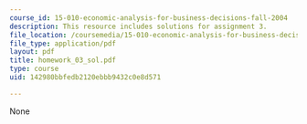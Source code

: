 ```yaml
---
course_id: 15-010-economic-analysis-for-business-decisions-fall-2004
description: This resource includes solutions for assignment 3.
file_location: /coursemedia/15-010-economic-analysis-for-business-decisions-fall-2004/142980bbfedb2120ebbb9432c0e8d571_homework_03_sol.pdf
file_type: application/pdf
layout: pdf
title: homework_03_sol.pdf
type: course
uid: 142980bbfedb2120ebbb9432c0e8d571

---
```

None
